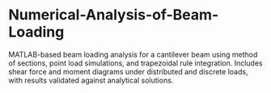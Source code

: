 # Numerical-Analysis-of-Beam-Loading
MATLAB-based beam loading analysis for a cantilever beam using method of sections, point load simulations, and trapezoidal rule integration. Includes shear force and moment diagrams under distributed and discrete loads, with results validated against analytical solutions.
